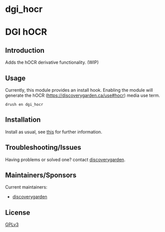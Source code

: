 # dgi_hocr

# DGI hOCR

## Introduction
Adds the hOCR derivative functionality. (WIP)

## Usage
Currently, this module provides an install hook. Enabling the module will generate the hOCR (https://discoverygarden.ca/use#hocr) media use term.

```shell
drush en dgi_hocr
```

## Installation

Install as usual, see
[this](https://drupal.org/documentation/install/modules-themes/modules-8) for
further information.

## Troubleshooting/Issues

Having problems or solved one? contact
[discoverygarden](http://support.discoverygarden.ca).

## Maintainers/Sponsors

Current maintainers:

* [discoverygarden](http://www.discoverygarden.ca)

## License

[GPLv3](http://www.gnu.org/licenses/gpl-3.0.txt)
